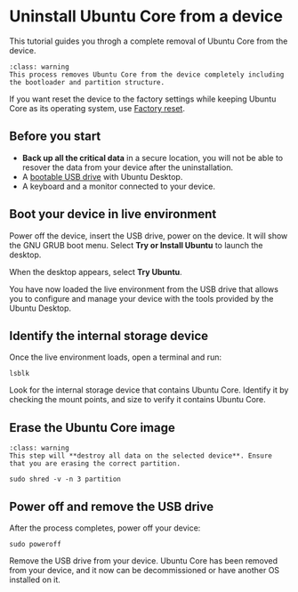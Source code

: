 
# Uninstall Ubuntu Core from a device

This tutorial guides you throgh a complete removal of Ubuntu Core from the device. 

```{admonition} Warning 
:class: warning
This process removes Ubuntu Core from the device completely including the bootloader and partition structure.
```

If you want reset the device to the factory settings while keeping Ubuntu Core as its operating system, use [Factory reset](/explanation/recovery-modes/).

## Before you start

- **Back up all the critical data** in a secure location, you will not be able to resover the data from your device after the uninstallation.
- A [bootable USB drive](https://ubuntu.com/tutorials/create-a-usb-stick-on-ubuntu#1-overview) with Ubuntu Desktop.  
- A keyboard and a monitor connected to your device.

## Boot your device in live environment 

Power off the device, insert the USB drive, power on the device. It will show the GNU GRUB boot menu. Select **Try or Install Ubuntu** to launch the desktop. 

When the desktop appears, select **Try Ubuntu**. 

You have now loaded the live environment from the USB drive that allows you to configure and manage your device with the tools provided by the Ubuntu Desktop.

## Identify the internal storage device 

Once the live environment loads, open a terminal and run:

```
lsblk
```

Look for the internal storage device that contains Ubuntu Core. Identify it by checking the mount points, and size to verify it contains Ubuntu Core.  

## Erase the Ubuntu Core image

```{admonition} Warning
:class: warning
This step will **destroy all data on the selected device**. Ensure that you are erasing the correct partition.  
```

```
sudo shred -v -n 3 partition
```

## Power off and remove the USB drive

After the process completes, power off your device:

```
sudo poweroff
```

Remove the USB drive from your device. Ubuntu Core has been removed from your device, and it now can be decommissioned or have another OS installed on it.